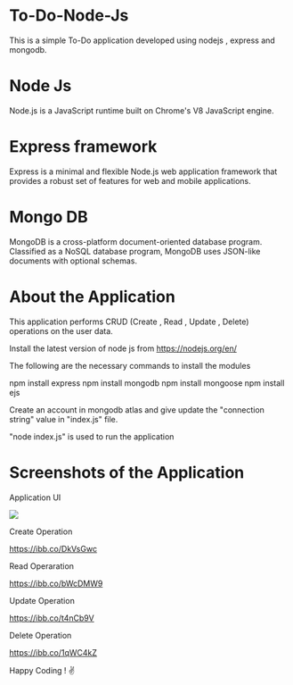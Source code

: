 # To-Do-Node-Js
This is a simple To-Do application developed using nodejs , express and mongodb.
# Node Js
Node.js is a JavaScript runtime built on Chrome's V8 JavaScript engine.
# Express framework
Express is a minimal and flexible Node.js web application framework that provides a robust set of features for web and mobile applications.
# Mongo DB
MongoDB is a cross-platform document-oriented database program. Classified as a NoSQL database program, MongoDB uses JSON-like documents with optional schemas.

# About the Application

This application performs CRUD (Create , Read , Update , Delete) operations on the user data.

Install the latest version of node js from https://nodejs.org/en/

The following are the necessary commands to install the modules

npm install express
npm install mongodb
npm install mongoose
npm install ejs

Create an account in mongodb atlas and give update the "connection string" value in "index.js" file.

"node index.js" is used to run the application

# Screenshots of the Application

Application UI

![]("https://drive.google.com/file/d/1PlO0HUjbqssRkOV1tIkVbTukB7jjb234/view?usp=sharing")

Create Operation

https://ibb.co/DkVsGwc

Read Operaration

https://ibb.co/bWcDMW9

Update Operation

https://ibb.co/t4nCb9V

Delete Operation

https://ibb.co/1qWC4kZ



Happy Coding ! ✌
